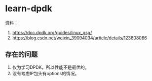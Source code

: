 # learn-dpdk

资料：
1. https://doc.dpdk.org/guides/linux_gsg/
2. https://blog.csdn.net/weixin_39094034/article/details/123808086

## 存在的问题

1. 仅为学习DPDK，所以性能不是最优的。
2. 没有考虑IP包头有options的情况。
